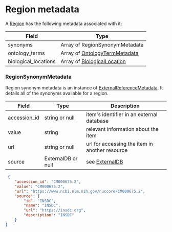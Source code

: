 # Region metadata

A [Region](./region.md) has the following metadata associated with it:

| Field                     | Type                                                      |
|---------------------------|-----------------------------------------------------------|
| synonyms                  | Array of RegionSynonymMetadata                            |
| ontology_terms            | Array of [OntologyTermMetadata](./generic_metadata.md)    |
| biological_locations      | Array of [BiologicalLocation](./generic_metadata.md)      |
 

### RegionSynonymMetadata
Region synonym metadata is an instance of [ExternalReferenceMetadata](./metadata.md). It details all of the synonyms available for a region.

| Field          | Type                 | Description                                       |
|----------------|----------------------|---------------------------------------------------|
| accession_id   | string or null       | item's identifier in an external database         |
| value          | string               | relevant information about the item               |
| url            | string or null       | url for accessing the item in another resource    |
| source         | ExternalDB or null   | see [ExternalDB](./external_db.md)                |


```json
 {
    "accession_id": "CM000675.2",
    "value": "CM000675.2",
    "url": "https://www.ncbi.nlm.nih.gov/nuccore/CM000675.2",
    "source": {
        "id": "INSDC",
        "name": "INSDC",
        "url": "https://insdc.org", 
        "description": "INSDC"
    }
}

```
